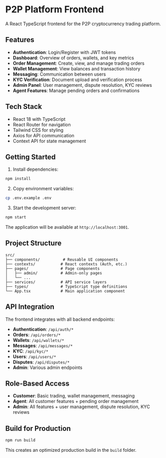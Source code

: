 # P2P Platform Frontend

A React TypeScript frontend for the P2P cryptocurrency trading platform.

## Features

- **Authentication**: Login/Register with JWT tokens
- **Dashboard**: Overview of orders, wallets, and key metrics
- **Order Management**: Create, view, and manage trading orders
- **Wallet Management**: View balances and transaction history
- **Messaging**: Communication between users
- **KYC Verification**: Document upload and verification process
- **Admin Panel**: User management, dispute resolution, KYC reviews
- **Agent Features**: Manage pending orders and confirmations

## Tech Stack

- React 18 with TypeScript
- React Router for navigation
- Tailwind CSS for styling
- Axios for API communication
- Context API for state management

## Getting Started

1. Install dependencies:
```bash
npm install
```

2. Copy environment variables:
```bash
cp .env.example .env
```

3. Start the development server:
```bash
npm start
```

The application will be available at `http://localhost:3001`.

## Project Structure

```
src/
├── components/          # Reusable UI components
├── contexts/           # React contexts (Auth, etc.)
├── pages/              # Page components
│   ├── admin/          # Admin-only pages
│   └── ...
├── services/           # API service layers
├── types/              # TypeScript type definitions
└── App.tsx             # Main application component
```

## API Integration

The frontend integrates with all backend endpoints:

- **Authentication**: `/api/auth/*`
- **Orders**: `/api/orders/*`
- **Wallets**: `/api/wallets/*`
- **Messages**: `/api/messages/*`
- **KYC**: `/api/kyc/*`
- **Users**: `/api/users/*`
- **Disputes**: `/api/disputes/*`
- **Admin**: Various admin endpoints

## Role-Based Access

- **Customer**: Basic trading, wallet management, messaging
- **Agent**: All customer features + pending order management
- **Admin**: All features + user management, dispute resolution, KYC reviews

## Build for Production

```bash
npm run build
```

This creates an optimized production build in the `build` folder.